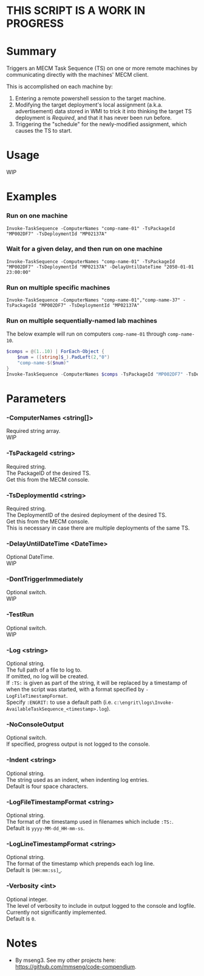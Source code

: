 # THIS SCRIPT IS A WORK IN PROGRESS

# Summary
Triggers an MECM Task Sequence (TS) on one or more remote machines by communicating directly with the machines' MECM client.  

This is accomplished on each machine by:  
1. Entering a remote powershell session to the target machine.
2. Modifying the target deployment's local assignment (a.k.a. advertisement) data stored in WMI to trick it into thinking the target TS deployment is _Required_, and that it has never been run before.
3. Triggering the "schedule" for the newly-modified assignment, which causes the TS to start.

# Usage
WIP

# Examples

### Run on one machine
`Invoke-TaskSequence -ComputerNames "comp-name-01" -TsPackageId "MP002DF7" -TsDeploymentId "MP02137A"`

### Wait for a given delay, and then run on one machine
`Invoke-TaskSequence -ComputerNames "comp-name-01" -TsPackageId "MP002DF7" -TsDeploymentId "MP02137A" -DelayUntilDateTime "2050-01-01 23:00:00"`

### Run on multiple specific machines
`Invoke-TaskSequence -ComputerNames "comp-name-01","comp-name-37" -TsPackageId "MP002DF7" -TsDeploymentId "MP02137A"`

### Run on multiple sequentially-named lab machines
The below example will run on computers `comp-name-01` through `comp-name-10`.  
```powershell
$comps = @(1..10) | ForEach-Object {
	$num = ([string]$_).PadLeft(2,"0")
	"comp-name-$($num)"
}
Invoke-TaskSequence -ComputerNames $comps -TsPackageId "MP002DF7" -TsDeploymentId "MP02137A"
```

# Parameters

### -ComputerNames \<string[]\>
Required string array.  
WIP  

### -TsPackageId \<string\>
Required string.  
The PackageID of the desired TS.  
Get this from the MECM console.  

### -TsDeploymentId \<string\>
Required string.  
The DeploymentID of the desired deployment of the desired TS.  
Get this from the MECM console.  
This is necessary in case there are multiple deployments of the same TS.  

### -DelayUntilDateTime \<DateTime\>
Optional DateTime.  
WIP  

### -DontTriggerImmediately
Optional switch.  
WIP  

### -TestRun
Optional switch.  
WIP  

### -Log \<string\>
Optional string.  
The full path of a file to log to.  
If omitted, no log will be created.  
If `:TS:` is given as part of the string, it will be replaced by a timestamp of when the script was started, with a format specified by `-LogFileTimestampFormat`.  
Specify `:ENGRIT:` to use a default path (i.e. `c:\engrit\logs\Invoke-AvailableTaskSequence_<timestamp>.log`).  

### -NoConsoleOutput
Optional switch.  
If specified, progress output is not logged to the console.  

### -Indent \<string\>
Optional string.  
The string used as an indent, when indenting log entries.  
Default is four space characters.  

### -LogFileTimestampFormat \<string\>
Optional string.  
The format of the timestamp used in filenames which include `:TS:`.  
Default is `yyyy-MM-dd_HH-mm-ss`.  

### -LogLineTimestampFormat \<string\>
Optional string.  
The format of the timestamp which prepends each log line.  
Default is `[HH:mm:ss]⎵`.  

### -Verbosity \<int\>
Optional integer.  
The level of verbosity to include in output logged to the console and logfile.  
Currently not significantly implemented.  
Default is `0`.  

# Notes
- By mseng3. See my other projects here: https://github.com/mmseng/code-compendium.